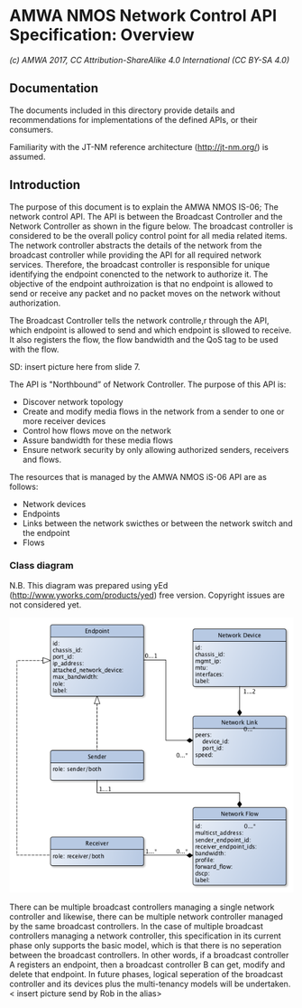 # AMWA NMOS Network Control API Specification: Overview

_(c) AMWA 2017, CC Attribution-ShareAlike 4.0 International (CC BY-SA 4.0)_

## Documentation

The documents included in this directory provide details and recommendations for implementations of the defined APIs, or their consumers.

Familiarity with the JT-NM reference architecture (http://jt-nm.org/) is assumed.

## Introduction

The purpose of this document is to explain the AMWA NMOS IS-06; The network control API. The API is between the Broadcast Controller and the Network Controller as shown in the figure below.  The broadcast controller is considered to be the overall policy control point for all media related items. The network controller abstracts the details of the network from the broadcast controller while providing the API for all required network services. Therefore, the broadcast controller is responsible for unique identifying the endpoint conencted to the network to authorize it. The objective of the endpoint authroization is that no endpoint is allowed to send or receive any packet and no packet moves on the network without authorization.

The Broadcast Controller tells the network controlle,r through the API, which endpoint is allowed to send and which endpoint is sllowed to receive. It also registers the flow, the flow bandwidth and the QoS tag to be used with the flow. 

SD: insert picture here from slide 7.

The API is "Northbound”  of Network Controller. The purpose of this API is:
* Discover network topology
* Create and modify media flows in the network from a sender to one or more receiver devices
* Control how flows move on the network
* Assure bandwidth for these media flows
* Ensure network security by only allowing authorized senders, receivers and flows.

The resources that is managed by the AMWA NMOS iS-06 API are as follows:
- Network devices
- Endpoints
- Links between the network swicthes or between the network switch and the endpoint
- Flows

 
### Class diagram

N.B. This diagram was prepared using yEd (http://www.yworks.com/products/yed) free version. Copyright issues are not considered yet.
 
![Class Diagram](images/class-diagram.png)

There can be multiple broadcast controllers managing a single network controller and likewise, there can be multiple network controller managed by the same broadcast controllers.  In the case of multiple broadcast controllers managing a network controller,  this specification in its current phase only supports the basic model, which is that there is no seperation between the broadcast controllers. In other words, if a broadcast controller A registers an endpoint, then a broadcast controller B can get, modify and delete that endpoint. In future phases, logical seperation of the broadcast controller and its devices plus the multi-tenancy models will be undertaken. 
< insert picture send by Rob in the alias>
